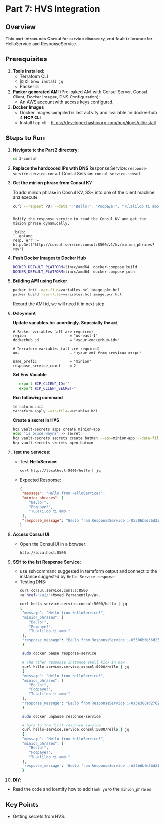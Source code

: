 
# Part 7: HVS Integration

## Overview
This part introduces Consul for service discovery, and fault tollerance for HelloService and ResponseService.

## Prerequisites
1. **Tools Installed**:
   - Terraform CLI
   - jq cli `brew install jq`
   - Packer cli
2. **Packer generated AMI** (Pre-baked AMI with Consul Server, Consul Client, Docker Images, DNS Configuration):
   - An AWS account with access keys configured.
3. **Docker Images**
   - Docker images compiled in last activity and available on docker-hub
4 **HCP CLI**
   - Install hcp cli - https://developer.hashicorp.com/hcp/docs/cli/install

## Steps to Run

1. **Navigate to the Part 2 directory**:
   ```bash
   cd 3-consul
   ```
2. **Replace the hardcoded IPs with DNS**
   Response Service: `response-service.service.consul`
   Consul Service: `consul.service.consul`

3. **Get the minion phrase from Consul KV**
   
   To add minion phrase in Cosnul KV, SSH into one of the client machine and execute
   ```sh
   curl --request PUT --data '["Bello!", "Poopaye!", "Tulaliloo ti amo!"]' http://consul.service.consul:8500/v1/kv/minion_phrases
   ```
   
   ```

   Modify the response service to read the Consul KV and get the minion phrase dynamically.

   :bulb:
   ```golang
   resp, err := http.Get("http://consul.service.consul:8500/v1/kv/minion_phrases?raw")
   ```

4. **Push Docker Images to Docker Hub**

   ```bash
   DOCKER_DEFAULT_PLATFORM=linux/amd64  docker-compose build
   DOCKER_DEFAULT_PLATFORM=linux/amd64  docker-compose push
   ```
5. **Building AMI using Packer**
   ```bash
   packer init -var-file=variables.hcl image.pkr.hcl
   packer build -var-file=variables.hcl image.pkr.hcl
   ```

   Record the AMI id, we will need it in next step

6. **Deloyment**
   
   **Update variables.hcl acordingly. Sepecially the `ami`**
   ```hcl
   # Packer variables (all are required)
   region                    = "us-east-1"
   dockerhub_id              = "<your-dockerhub-id>"

   # Terraform variables (all are required)
   ami                       = "<your-ami-from-previous-step>"

   name_prefix               = "minion"
   response_service_count    = 2
   ```
   
   **Set Env Variable**
   ```bash
      export HCP_CLIENT_ID=''
      export HCP_CLIENT_SECRET=''
   ```
   
   **Run following command**
   ```bash
   terraform init
   terraform apply -var-file=variables.hcl
   ```
   
   **Create a secret in HVS**
   ```bash
   hcp vault-secrets apps create minion-app
   echo 'is bruce wayne' >> secret
   hcp vault-secrets secrets create batman --app=minion-app --data-file=- < secret
   hcp vault-secrets secrets open batman
   ```

7. **Test the Services**:
   - Test **HelloService**:
     ```bash
     curl http://localhost:5000/hello | jq
     ```
   - Expected Response:
     ```json
     {
      "message": "Hello from HelloService!",
      "minion_phrases": [
         "Bello!",
         "Poopaye!",
         "Tulaliloo ti amo!"
      ],
      "response_message": "Bello from ResponseService i-05506b6e36d25223a!"
     }
     ```

8. **Access Consul UI**:
   - Open the Consul UI in a browser:
     ```plaintext
     http://localhost:8500
     ```
9. **SSH to the 1st Response Service**:
   - use ssh command suggested in terraform output and connect to the instance suggested by `Hello Service response`
   - Testing DNS:
     ```bash
     curl consul.service.consul:8500
     <a href="/ui/">Moved Permanently</a>.

     curl hello-service.service.consul:5000/hello | jq
     {
      "message": "Hello from HelloService!",
      "minion_phrases": [
         "Bello!",
         "Poopaye!",
         "Tulaliloo ti amo!"
      ],
      "response_message": "Bello from ResponseService i-05506b6e36d25223a!"
      }

      sudo docker pause response-service

      # The other response instance shall kick in now
      curl hello-service.service.consul:5000/hello | jq
      {
      "message": "Hello from HelloService!",
      "minion_phrases": [
         "Bello!",
         "Poopaye!",
         "Tulaliloo ti amo!"
      ],
      "response_message": "Bello from ResponseService i-0a5e388ad2762ec84!"
      }

      sudo docker unpause response-service

      # back to the first response service
      curl hello-service.service.consul:5000/hello | jq
      {
      "message": "Hello from HelloService!",
      "minion_phrases": [
         "Bello!",
         "Poopaye!",
         "Tulaliloo ti amo!"
      ],
      "response_message": "Bello from ResponseService i-05506b6e36d25223a!"
      }
     ```
10. **DIY**:
   - Read the code and identify how to add `Tank yu` to the `minion_phrases`

## Key Points
- Getting secrets from HVS.
